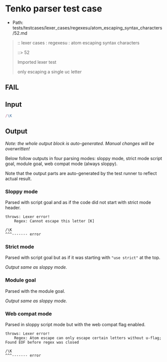 # Tenko parser test case

- Path: tests/testcases/lexer_cases/regexesu/atom_escaping_syntax_characters/52.md

> :: lexer cases : regexesu : atom escaping syntax characters
>
> ::> 52
>
> Imported lexer test
>
> only escaping a single uc letter

## FAIL

## Input

`````js
/\K
`````

## Output

_Note: the whole output block is auto-generated. Manual changes will be overwritten!_

Below follow outputs in four parsing modes: sloppy mode, strict mode script goal, module goal, web compat mode (always sloppy).

Note that the output parts are auto-generated by the test runner to reflect actual result.

### Sloppy mode

Parsed with script goal and as if the code did not start with strict mode header.

`````
throws: Lexer error!
    Regex: Cannot escape this letter [K]

/\K
^^^------- error
`````

### Strict mode

Parsed with script goal but as if it was starting with `"use strict"` at the top.

_Output same as sloppy mode._

### Module goal

Parsed with the module goal.

_Output same as sloppy mode._

### Web compat mode

Parsed in sloppy script mode but with the web compat flag enabled.

`````
throws: Lexer error!
    Regex: Atom escape can only escape certain letters without u-flag; Found EOF before regex was closed

/\K
^^^------- error
`````

